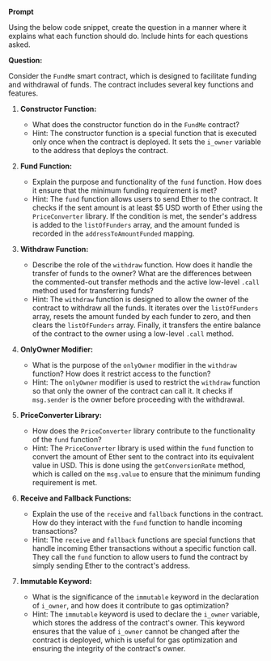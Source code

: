 **Prompt**

Using the below code snippet, create the question in a manner where it explains what each function should do. Include hints for each questions asked.

**Question:**

Consider the `FundMe` smart contract, which is designed to facilitate funding and withdrawal of funds. The contract includes several key functions and features.

1. **Constructor Function:**
   - What does the constructor function do in the `FundMe` contract?
   - Hint: The constructor function is a special function that is executed only once when the contract is deployed. It sets the `i_owner` variable to the address that deploys the contract.

2. **Fund Function:**
   - Explain the purpose and functionality of the `fund` function. How does it ensure that the minimum funding requirement is met?
   - Hint: The `fund` function allows users to send Ether to the contract. It checks if the sent amount is at least $5 USD worth of Ether using the `PriceConverter` library. If the condition is met, the sender's address is added to the `listOfFunders` array, and the amount funded is recorded in the `addressToAmountFunded` mapping.

3. **Withdraw Function:**
   - Describe the role of the `withdraw` function. How does it handle the transfer of funds to the owner? What are the differences between the commented-out transfer methods and the active low-level `.call` method used for transferring funds?
   - Hint: The `withdraw` function is designed to allow the owner of the contract to withdraw all the funds. It iterates over the `listOfFunders` array, resets the amount funded by each funder to zero, and then clears the `listOfFunders` array. Finally, it transfers the entire balance of the contract to the owner using a low-level `.call` method.

4. **OnlyOwner Modifier:**
   - What is the purpose of the `onlyOwner` modifier in the `withdraw` function? How does it restrict access to the function?
   - Hint: The `onlyOwner` modifier is used to restrict the `withdraw` function so that only the owner of the contract can call it. It checks if `msg.sender` is the owner before proceeding with the withdrawal.

5. **PriceConverter Library:**
   - How does the `PriceConverter` library contribute to the functionality of the `fund` function?
   - Hint: The `PriceConverter` library is used within the `fund` function to convert the amount of Ether sent to the contract into its equivalent value in USD. This is done using the `getConversionRate` method, which is called on the `msg.value` to ensure that the minimum funding requirement is met.

6. **Receive and Fallback Functions:**
   - Explain the use of the `receive` and `fallback` functions in the contract. How do they interact with the `fund` function to handle incoming transactions?
   - Hint: The `receive` and `fallback` functions are special functions that handle incoming Ether transactions without a specific function call. They call the `fund` function to allow users to fund the contract by simply sending Ether to the contract's address.

7. **Immutable Keyword:**
   - What is the significance of the `immutable` keyword in the declaration of `i_owner`, and how does it contribute to gas optimization?
   - Hint: The `immutable` keyword is used to declare the `i_owner` variable, which stores the address of the contract's owner. This keyword ensures that the value of `i_owner` cannot be changed after the contract is deployed, which is useful for gas optimization and ensuring the integrity of the contract's owner.
